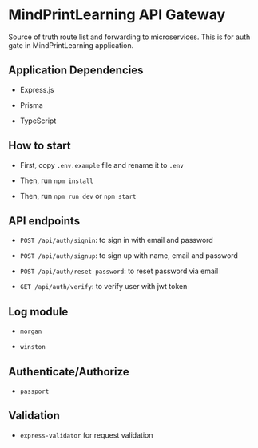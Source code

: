 # MindPrintLearning API Gateway

Source of truth route list and forwarding to microservices. This is for auth gate in MindPrintLearning application.

## Application Dependencies

- Express.js

- Prisma

- TypeScript

## How to start

- First, copy `.env.example` file and rename it to `.env`

- Then, run `npm install`

- Then, run `npm run dev` or `npm start`

## API endpoints

- `POST /api/auth/signin`: to sign in with email and password

- `POST /api/auth/signup`: to sign up with name, email and password

- `POST /api/auth/reset-password`: to reset password via email

- `GET /api/auth/verify`: to verify user with jwt token

## Log module

- `morgan`

- `winston`

## Authenticate/Authorize

- `passport`

## Validation

- `express-validator` for request validation
